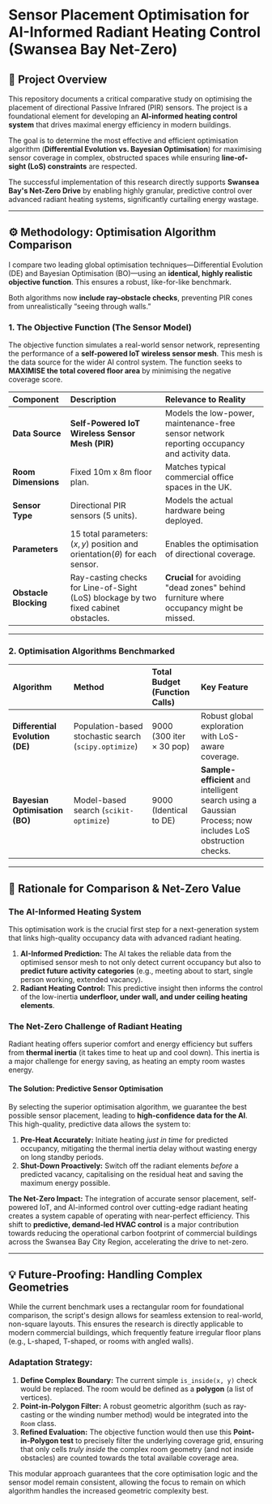 # Sensor Placement Optimisation for AI-Informed Radiant Heating Control (Swansea Bay Net-Zero)

## 🎯 Project Overview

This repository documents a critical comparative study on optimising the placement of directional Passive Infrared (PIR) sensors. The project is a foundational element for developing an **AI-informed heating control system** that drives maximal energy efficiency in modern buildings.

The goal is to determine the most effective and efficient optimisation algorithm (**Differential Evolution vs. Bayesian Optimisation**) for maximising sensor coverage in complex, obstructed spaces while ensuring **line-of-sight (LoS) constraints** are respected.

The successful implementation of this research directly supports **Swansea Bay's Net-Zero Drive** by enabling highly granular, predictive control over advanced radiant heating systems, significantly curtailing energy wastage.

---

## ⚙️ Methodology: Optimisation Algorithm Comparison

I compare two leading global optimisation techniques—Differential Evolution (DE) and Bayesian Optimisation (BO)—using an **identical, highly realistic objective function**. This ensures a robust, like-for-like benchmark.  

Both algorithms now **include ray–obstacle checks**, preventing PIR cones from unrealistically “seeing through walls.”

### 1. The Objective Function (The Sensor Model)

The objective function simulates a real-world sensor network, representing the performance of a **self-powered IoT wireless sensor mesh**. This mesh is the data source for the wider AI control system. The function seeks to **MAXIMISE the total covered floor area** by minimising the negative coverage score.

| Component | Description | Relevance to Reality |
| :--- | :--- | :--- |
| **Data Source** | **Self-Powered IoT Wireless Sensor Mesh (PIR)** | Models the low-power, maintenance-free sensor network reporting occupancy and activity data. |
| **Room Dimensions** | Fixed 10m x 8m floor plan. | Matches typical commercial office spaces in the UK. |
| **Sensor Type** | Directional PIR sensors (5 units). | Models the actual hardware being deployed. |
| **Parameters** | 15 total parameters: $(x, y)$ position and $\text{orientation}(\theta)$ for each sensor. | Enables the optimisation of directional coverage. |
| **Obstacle Blocking** | Ray-casting checks for Line-of-Sight (LoS) blockage by two fixed cabinet obstacles. | **Crucial** for avoiding "dead zones" behind furniture where occupancy might be missed. |

---

### 2. Optimisation Algorithms Benchmarked

| Algorithm | Method | Total Budget (Function Calls) | Key Feature |
| :--- | :--- | :--- | :--- |
| **Differential Evolution (DE)** | Population-based stochastic search (`scipy.optimize`) | 9000 ($300 \text{ iter} \times 30 \text{ pop}$) | Robust global exploration with LoS-aware coverage. |
| **Bayesian Optimisation (BO)** | Model-based search (`scikit-optimize`) | 9000 (Identical to DE) | **Sample-efficient** and intelligent search using a Gaussian Process; now includes LoS obstruction checks. |

---

## 🔬 Rationale for Comparison & Net-Zero Value

### The AI-Informed Heating System

This optimisation work is the crucial first step for a next-generation system that links high-quality occupancy data with advanced radiant heating.

1.  **AI-Informed Prediction:** The AI takes the reliable data from the optimised sensor mesh to not only detect current occupancy but also to **predict future activity categories** (e.g., meeting about to start, single person working, extended vacancy).  
2.  **Radiant Heating Control:** This predictive insight then informs the control of the low-inertia **underfloor, under wall, and under ceiling heating elements**.

### The Net-Zero Challenge of Radiant Heating

Radiant heating offers superior comfort and energy efficiency but suffers from **thermal inertia** (it takes time to heat up and cool down). This inertia is a major challenge for energy saving, as heating an empty room wastes energy.

#### The Solution: Predictive Sensor Optimisation

By selecting the superior optimisation algorithm, we guarantee the best possible sensor placement, leading to **high-confidence data for the AI**. This high-quality, predictive data allows the system to:

1.  **Pre-Heat Accurately:** Initiate heating *just in time* for predicted occupancy, mitigating the thermal inertia delay without wasting energy on long standby periods.  
2.  **Shut-Down Proactively:** Switch off the radiant elements *before* a predicted vacancy, capitalising on the residual heat and saving the maximum energy possible.

**The Net-Zero Impact:** The integration of accurate sensor placement, self-powered IoT, and AI-informed control over cutting-edge radiant heating creates a system capable of operating with near-perfect efficiency. This shift to **predictive, demand-led HVAC control** is a major contribution towards reducing the operational carbon footprint of commercial buildings across the Swansea Bay City Region, accelerating the drive to net-zero.

---

## 💡 Future-Proofing: Handling Complex Geometries

While the current benchmark uses a rectangular room for foundational comparison, the script's design allows for seamless extension to real-world, non-square layouts. This ensures the research is directly applicable to modern commercial buildings, which frequently feature irregular floor plans (e.g., L-shaped, T-shaped, or rooms with angled walls).

### Adaptation Strategy:

1.  **Define Complex Boundary:** The current simple `is_inside(x, y)` check would be replaced. The room would be defined as a **polygon** (a list of vertices).  
2.  **Point-in-Polygon Filter:** A robust geometric algorithm (such as ray-casting or the winding number method) would be integrated into the `Room` class.  
3.  **Refined Evaluation:** The objective function would then use this **Point-in-Polygon test** to precisely filter the underlying coverage grid, ensuring that only cells *truly inside* the complex room geometry (and not inside obstacles) are counted towards the total available coverage area.  

This modular approach guarantees that the core optimisation logic and the sensor model remain consistent, allowing the focus to remain on which algorithm handles the increased geometric complexity best.



